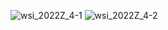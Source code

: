 ![wsi_2022Z_4-1](https://user-images.githubusercontent.com/85826774/223818330-5d039dd8-9d0f-462b-a646-271dbccfca3d.jpg)
![wsi_2022Z_4-2](https://user-images.githubusercontent.com/85826774/223818337-9abeae3f-f6e1-40f3-84d6-836de1fbc69e.jpg)

